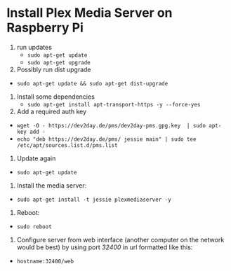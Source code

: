 # Install Plex Media Server on Raspberry Pi

1. run updates
	* `sudo apt-get update`
	* `sudo apt-get upgrade`
1. Possibly run dist upgrade
  * `sudo apt-get update && sudo apt-get dist-upgrade  `
1. Install some dependencies
	* `sudo apt-get install apt-transport-https -y --force-yes  `
1. Add a required auth key
  * `wget -O - https://dev2day.de/pms/dev2day-pms.gpg.key  | sudo apt-key add -`
  * `echo "deb https://dev2day.de/pms/ jessie main" | sudo tee /etc/apt/sources.list.d/pms.list  `
1. Update again
  * `sudo apt-get update`
1. Install the media server:
  * `sudo apt-get install -t jessie plexmediaserver -y`
1. Reboot:
  * `sudo reboot`
1. Configure server from web interface (another computer on the network would be best) by using port *32400* in url formatted like this:
  * `hostname:32400/web`
